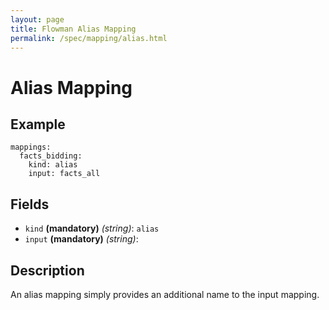 ```yaml
---
layout: page
title: Flowman Alias Mapping
permalink: /spec/mapping/alias.html
---
```

# Alias Mapping


## Example
```
mappings:
  facts_bidding:
    kind: alias
    input: facts_all
```

## Fields
* `kind` **(mandatory)** *(string)*: `alias`
* `input` **(mandatory)** *(string)*:

## Description
An alias mapping simply provides an additional name to the input mapping.
